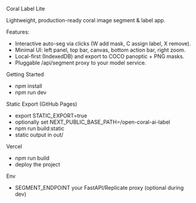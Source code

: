Coral Label Lite

Lightweight, production-ready coral image segment & label app.

Features:
- Interactive auto-seg via clicks (W add mask, C assign label, X remove).
- Minimal UI: left panel, top bar, canvas, bottom action bar, right zoom.
- Local-first (IndexedDB) and export to COCO panoptic + PNG masks.
- Pluggable /api/segment proxy to your model service.

Getting Started

- npm install
- npm run dev

Static Export (GitHub Pages)

- export STATIC_EXPORT=true
- optionally set NEXT_PUBLIC_BASE_PATH=/open-coral-ai-label
- npm run build:static
- static output in out/

Vercel

- npm run build
- deploy the project

Env

- SEGMENT_ENDPOINT your FastAPI/Replicate proxy (optional during dev)


